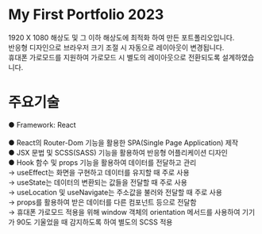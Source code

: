 # My First Portfolio 2023
1920 X 1080 해상도 및 그 이하 해상도에 최적화 하여 만든 포트폴리오입니다.<br />
반응형 디자인으로 브라우저 크기 조절 시 자동으로 레이아웃이 변경됩니다. <br />
휴대폰 가로모드를 지원하여 가로모드 시 별도의 레이아웃으로 전환되도록 설계하였습니다.

# 주요기술
● Framework: React<br />
<br />
● React의 Router-Dom 기능을 활용한 SPA(Single Page Application) 제작<br />
● JSX 문법 및 SCSS(SASS) 기능을 활용하여 반응형 어플리케이션 디자인<br />
● Hook 함수 및 props 기능을 활용하여 데이터를 전달하고 관리<br />
→ useEffect는 화면을 구현하고 데이터를 유지할 때 주로 사용<br />
→ useState는 데이터의 변환되는 값들을 전달할 때 주로 사용<br />
→ useLocation 및 useNavigate는 주소값을 불러와 전달할 때 주로 사용<br />
→ props를 활용하여 받은 데이터를 다른 컴포넌트 등으로 전달함<br />
→ 휴대폰 가로모드 적용을 위해 window 객체의 orientation 메서드를 사용하여 기기가 90도 기울었을 때 감지하도록 하여 별도의 SCSS 적용<br />
